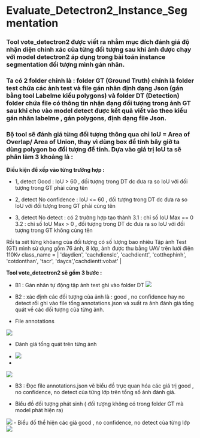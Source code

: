 # Evaluate_Detectron2_Instance_Segmentation
### Tool vote_detectron2 được viết ra nhằm mục đích đánh giá độ nhận diện chính xác của từng đối tượng sau khi ảnh được chạy với model detectron2 áp dụng trong bài toán instance segmentation đối tượng mình gán nhãn.

### Ta có 2 folder chính là :  folder GT (Ground Truth)  chính là folder test chứa các ảnh test và file gán nhãn định dạng Json (gán bằng tool Labelme kiểu polygons) và folder DT (Detection) folder chứa file có thông tin nhận đạng đối tượng trong ảnh GT sau khi cho vào model detect được kết quả viết vào theo kiểu gán nhãn labelme , gán polygons, định dạng file Json.

### Bộ tool sẽ đánh giá từng đối tượng thông qua chỉ IoU = Area of Overlap/ Area of Union, thay vì dùng box để tính bây giờ ta dùng polygon bo đối tượng để tính. Dựa vào giá trị IoU ta sẽ phân làm 3 khoảng là :

**Điều kiện để xếp vào từng trường hợp :**
  * 1, detect Good : IoU > 60 , đối tượng trong DT dc đưa ra so IoU với đối tượng trong GT phải cùng tên

  * 2, detect No confidence : IoU <= 60 , đối tượng trong DT dc đưa ra so IoU với đối tượng trong GT phải cùng tên

  * 3, detect No detect : có 2 trường hợp tạo thành
    3.1 : chỉ số IoU Max == 0
    3.2 : chỉ số IoU Max > 0 , đối tượng trong DT dc đưa ra so IoU với đối tượng trong GT không cùng tên

Rồi ta xét từng khỏang của đối tượng có số lượng bao nhiêu
Tập ảnh Test (GT) mình sử dụng gồm 76  ảnh, 8 lớp, ảnh được thu bằng UAV trên lưới điện 110Kv
class_name = | 'daydien', 'cachdienslc', 'cachdientt', 'cotthephinh', 'cotdonthan', 'tacr', 'daycs','cachdientt:vobat' |

**Tool vote_detectron2 sẽ gồm 3 bước :**

* B1 : Gán nhãn tự động tập ảnh test ghi vào folder DT
  <img src="3.jpg">

* B2 : xác định các đối tượng của ảnh là : good , no confidence hay no detect rồi ghi vào file tổng annotations.json và xuất ra ảnh đánh giá tổng quát về các đối tượng của từng ảnh.
-	File annotations
  <img src="annotations.jpg">

-	Đánh giá tổng quát trên từng ảnh
  *
 	<img src="draw1.jpg">
  *
  <img src="draw1.jpg">

* B3 : Đọc file annotations.json vẽ biểu đồ trực quan hóa các giá trị good , no confidence, no detect của từng lớp trên tổng số ảnh đánh giá.
-	Biểu đồ đối tượng phát sinh ( đối tượng không có trong folder GT mà model phát hiện ra)
<img src="kq2.png">
-	Biểu đồ thể hiện các giá good , no confidence, no detect của từng lớp
<img src="kq11.png">






